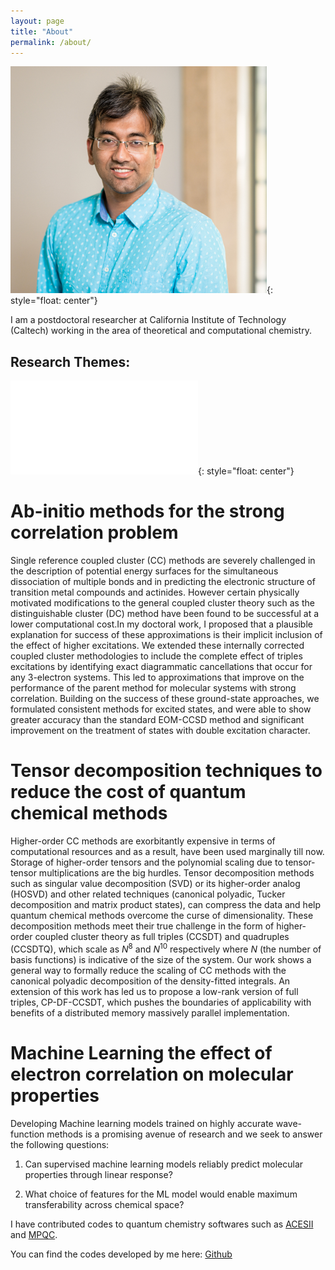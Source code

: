 ```yaml
---
layout: page
title: "About"
permalink: /about/
---
```


![image](/images/ProfilePic.png){: style="float: center"}


I am a postdoctoral researcher at California Institute of Technology (Caltech) working in the area of theoretical and computational chemistry. 

## Research Themes: 

![image](/images/Figure1_color.pdf){: style="float: center"}

# Ab-initio methods for the strong correlation problem
Single reference coupled cluster (CC) methods are severely challenged in the description of potential energy surfaces for the simultaneous dissociation of multiple bonds and in predicting the electronic structure of transition metal compounds and actinides. However certain physically motivated modifications to the general coupled cluster theory such as the distinguishable cluster (DC) method have been found to be successful at a lower computational cost.In my doctoral work, I proposed that a plausible explanation for success of these approximations is their implicit inclusion of the effect of higher excitations. We extended these internally corrected coupled cluster methodologies to include the complete effect of triples excitations by identifying exact diagrammatic cancellations that occur for any 3-electron systems. This led to approximations that improve on the performance of the parent method for molecular systems with strong correlation. Building on the success of these ground-state approaches, we formulated consistent methods for excited states, and were able to show greater accuracy than the standard EOM-CCSD method and significant improvement on the treatment of states with double excitation character.



# Tensor decomposition techniques to reduce the cost of quantum chemical methods
Higher-order CC methods are exorbitantly expensive in terms of computational resources and as a result, have been used marginally till now. Storage of higher-order tensors and the polynomial scaling due to tensor-tensor multiplications are the big hurdles. Tensor decomposition methods such as singular value decomposition (SVD) or its higher-order analog (HOSVD) and other related techniques (canonical polyadic, Tucker decomposition and matrix product states), can compress the data and help quantum chemical methods overcome the curse of dimensionality. These decomposition methods meet their true challenge in the form of higher-order coupled cluster theory as full triples (CCSDT) and quadruples (CCSDTQ), which scale as $N^{8}$ and $N^{10}$ respectively where $N$ (the number of basis functions) is indicative of the size of the system. Our work shows a general way to formally reduce the scaling of CC methods with the canonical polyadic decomposition of the density-fitted integrals. An extension of this work has led us to propose a low-rank version of full triples, CP-DF-CCSDT, which pushes the boundaries of applicability with benefits of a distributed memory massively parallel implementation. 

# Machine Learning the effect of electron correlation on molecular properties
Developing Machine learning models trained on highly accurate wave-function methods is a promising avenue of research and we seek to answer the following questions: 

1) Can supervised machine learning models reliably predict molecular properties through linear response?

2) What choice of features for the ML model would enable maximum transferability across chemical space?





I have contributed codes to quantum chemistry softwares such as [ACESII](http://www.qtp.ufl.edu/Aces/) and [MPQC](https://github.com/ValeevGroup/mpqc).

You can find the codes developed by me here:
[Github]




[Github]: https://github.com/varunrishi 
